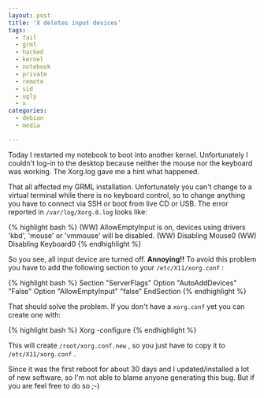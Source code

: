 ```yaml
---
layout: post
title: 'X deletes input devices'
tags:
  - fail
  - grml
  - hacked
  - kernel
  - notebook
  - private
  - remote
  - sid
  - ugly
  - x
categories:
  - debian
  - media

---
```


Today I restarted my notebook to boot into another kernel. Unfortunately I couldn't log-in to the desktop because neither the mouse nor the keyboard was working. The Xorg.log gave me a hint what happened.

That all affected my GRML installation. Unfortunately you can't change to a virtual terminal while there is no keyboard control, so to change anything you have to connect via SSH or boot from live CD or USB. The error reported in  `/var/log/Xorg.0.log`  looks like:



{% highlight bash %}
(WW) AllowEmptyInput is on, devices using drivers 'kbd', 'mouse' or 'vmmouse' will be disabled.
(WW) Disabling Mouse0
(WW) Disabling Keyboard0
{% endhighlight %}



So you see, all input device are turned off. <strong>Annoying!!</strong>
To avoid this problem you have to add the following section to your  `/etc/X11/xorg.conf` :



{% highlight bash %}
Section "ServerFlags"
        Option "AutoAddDevices" "False"
        Option "AllowEmptyInput" "false" 
EndSection
{% endhighlight %}



That should solve the problem. If you don't have a  `xorg.conf`  yet you can create one with:



{% highlight bash %}
Xorg -configure
{% endhighlight %}



This will create  `/root/xorg.conf.new` , so you just have to copy it to  `/etc/X11/xorg.conf` .

Since it was the first reboot for about 30 days and I updated/installed a lot of new software, so I'm not able to blame anyone generating this bug. But if you are feel free to do so ;-)
